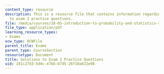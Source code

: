 ```yaml
---
content_type: resource
description: This is a resource file that contains information regarding solutions
  to exam 2 practice questions.
file: /media/courses/18-05-introduction-to-probability-and-statistics-spring-2014/181c27d35d4ce7bbb7d526f10a632e98_MIT18_05S14_Prac_Exa2_Sol.pdf
file_type: application/pdf
learning_resource_types:
- Exams
ocw_type: OCWFile
parent_title: Exams
parent_type: CourseSection
resourcetype: Document
title: Solutions to Exam 2 Practice Questions
uid: 181c27d3-5d4c-e7bb-b7d5-26f10a632e98
---
```

